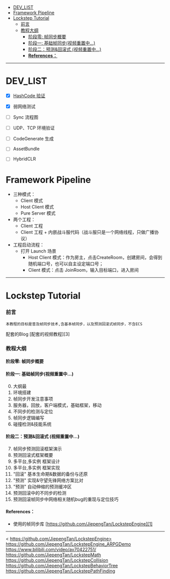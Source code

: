 
- [DEV\_LIST](#dev_list)
- [Framework Pipeline](#framework-pipeline)
- [Lockstep Tutorial](#lockstep-tutorial)
    - [前言](#前言)
    - [教程大纲](#教程大纲)
      - [阶段零: 帧同步概要](#阶段零-帧同步概要)
      - [阶段一: 基础帧同步(视频重置中...)](#阶段一-基础帧同步视频重置中)
      - [阶段二：预测\&回滚式 (视频重置中...)](#阶段二预测回滚式-视频重置中)
      - [**References：**](#references)



---

# DEV_LIST

- [X] [HashCode 验证](/Doc/HashCode%20%E9%AA%8C%E8%AF%81.md)
- [X] 弱网络测试

- [ ] Sync 流程图
- [ ] UDP、TCP 环境验证
- [ ] CodeGenerate 生成
- [ ] AssetBundle
- [ ] HybridCLR


# Framework Pipeline

- 三种模式：
  - Client 模式
  - Host Client 模式
  - Pure Server 模式
- 两个工程：
  - Client 工程
  - Client 工程 + 内嵌战斗服代码（战斗服只是一个网络线程，只做广播协议）
- 工程启动流程：
  - 打开 Launch 场景
    - Host Client 模式：作为房主，点击CreateRoom，创建房间，会得到随机端口号，也可以自主设定端口号；
    - Client 模式：点击 JoinRoom，输入目标端口，进入房间





---
#  Lockstep Tutorial

### 前言
	本教程的目标是普及帧同步技术,含基本帧同步，以及预测回滚式帧同步，不含ECS
配套的Blog 
[配套的视频教程][3]


### 教程大纲
#### 阶段零: 帧同步概要

#### 阶段一: 基础帧同步(视频重置中...)
0. 大纲最  
1. 环境搭建
2. 帧同步开发注意事项  
3. 服务器，回放，客户端模式，基础框架，移动  
4. 不同步的检测与定位  
5. 帧同步逻辑编写  
6. 碰撞检测&技能系统  

#### 阶段二：预测&回滚式 (视频重置中...)
7. 帧同步预测回滚框架演示  
8. 预测回滚式框架概要 
9. 多平台,多实例 框架设计 
10. 多平台,多实例 框架实现  
11. "回滚" 基本生命期&数据的备份与还原  
12. "预测" 实现&守望先锋网络方案比对  
13. "预测" 自动伸缩的预测缓冲区  
14. 预测回滚中的不同步的检测  
15. 预测回滚帧同步中网络相关随机bug的重现与定位技巧  

#### **References：** 
- 使用的帧同步库 [https://github.com/JiepengTan/LockstepEngine][1]

---

< https://github.com/JiepengTan/LockstepEngine>
<https://github.com/JiepengTan/LockstepEngine_ARPGDemo>
<https://www.bilibili.com/video/av70422751/>
<https://github.com/JiepengTan/LockstepMath>
<https://github.com/JiepengTan/LockstepCollision>
<https://github.com/JiepengTan/LockstepBehaviorTree>
<https://github.com/JiepengTan/LockstepPathFinding>




